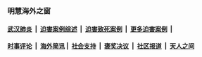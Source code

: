 
### 明慧海外之窗

####  [武汉肺炎](indexes/365.md?t=03190200) &nbsp;|&nbsp;  [迫害案例综述](indexes/328.md?t=03190200) &nbsp;|&nbsp; [迫害致死案例](indexes/277.md?t=03190200)  &nbsp;|&nbsp; [更多迫害案例](indexes/81.md?t=03190200)  &nbsp;|&nbsp; 
####  [时事评论](indexes/19.md?t=03190200) &nbsp;|&nbsp; [海外简讯](indexes/245.md?t=03190200)&nbsp;|&nbsp;  [社会支持](indexes/140.md?t=03190200) &nbsp;|&nbsp; [褒奖决议](indexes/282.md?t=03190200) &nbsp;|&nbsp; [社区报道](indexes/91.md?t=03190200)  &nbsp;|&nbsp; [天人之间](indexes/78.md?t=03190200) 

